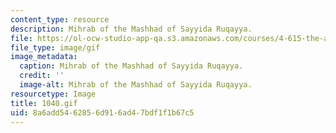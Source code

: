 ```yaml
---
content_type: resource
description: Mihrab of the Mashhad of Sayyida Ruqayya.
file: https://ol-ocw-studio-app-qa.s3.amazonaws.com/courses/4-615-the-architecture-of-cairo-spring-2002/8a6add5462856d916ad47bdf1f1b67c5_1040.gif
file_type: image/gif
image_metadata:
  caption: Mihrab of the Mashhad of Sayyida Ruqayya.
  credit: ''
  image-alt: Mihrab of the Mashhad of Sayyida Ruqayya.
resourcetype: Image
title: 1040.gif
uid: 8a6add54-6285-6d91-6ad4-7bdf1f1b67c5
---
```

